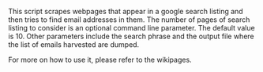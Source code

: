 This script scrapes webpages that appear in a google search listing and then tries to find email addresses in them. The number of pages of search listing to consider is an optional command line parameter. The default value is 10. Other parameters include the search phrase and the output file where the list of emails harvested are dumped.

For more on how to use it, please refer to the wikipages.